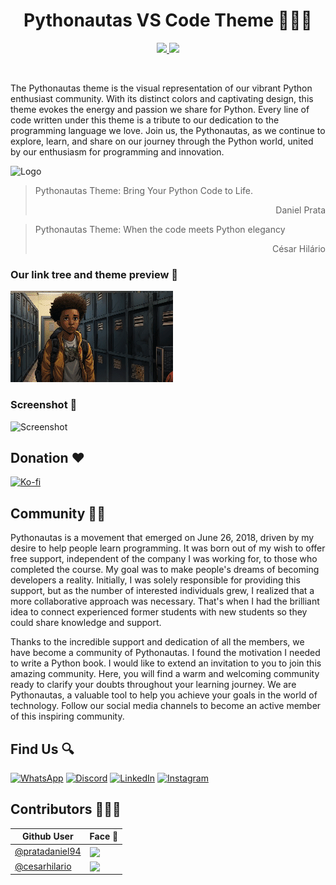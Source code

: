 <h1 align="center">
Pythonautas VS Code Theme 👩🏽‍🚀
</h1>

<p align="center">
  <a href="https://github.com/Pythonautas/vscode-theme-pythonautas/releases" alt="Release version">
    <img src="https://img.shields.io/github/v/tag/Pythonautas/vscode-theme-pythonautas?label=version" />
  </a>
  <a href="https://github.com/Pythonautas/vscode-theme-pythonautas/blob/main/LiCENSE" alt="License">
    <img src="https://img.shields.io/github/license/Pythonautas/vscode-theme-pythonautas" /></a>
</p>

<br/>

The Pythonautas theme is the visual representation of our vibrant Python enthusiast community. With its distinct colors and captivating design, this theme evokes the energy and passion we share for Python. Every line of code written under this theme is a tribute to our dedication to the programming language we love. Join us, the Pythonautas, as we continue to explore, learn, and share on our journey through the Python world, united by our enthusiasm for programming and innovation.

![Logo](https://i.ibb.co/vXGS9sc/capakofi2.png)

> Pythonautas Theme: Bring Your Python Code to Life.
>
> <p align="right">Daniel Prata<p>

> Pythonautas Theme: When the code meets Python elegancy
>
> <p align="right">César Hilário<p>

### Our link tree and theme preview 🎥

![Preview](https://github.com/Pythonautas/vscode-theme-pythonautas/blob/main/docs/media/preview.gif?raw=true)

### Screenshot 🌅

![Screenshot](https://raw.githubusercontent.com/pratadaniel94/vscode-theme-pythonautas/main/screenshot.png)

## Donation ❤️

[![Ko-fi](https://img.shields.io/badge/Ko--fi-F16061?style=for-the-badge&logo=ko-fi&logoColor=white)](https://ko-fi.com/pythonautas)

## Community ✊🏿

Pythonautas is a movement that emerged on June 26, 2018, driven by my desire to help people learn programming. It was born out of my wish to offer free support, independent of the company I was working for, to those who completed the course. My goal was to make people's dreams of becoming developers a reality. Initially, I was solely responsible for providing this support, but as the number of interested individuals grew, I realized that a more collaborative approach was necessary. That's when I had the brilliant idea to connect experienced former students with new students so they could share knowledge and support.

Thanks to the incredible support and dedication of all the members, we have become a community of Pythonautas. I found the motivation I needed to write a Python book. I would like to extend an invitation to you to join this amazing community. Here, you will find a warm and welcoming community ready to clarify your doubts throughout your learning journey. We are Pythonautas, a valuable tool to help you achieve your goals in the world of technology. Follow our social media channels to become an active member of this inspiring community.

## Find Us 🔍

[![WhatsApp](https://img.shields.io/badge/WhatsApp-25D366?style=for-the-badge&logo=WhatsApp&logoColor=white)](https://chat.whatsapp.com/1SAOVZPHFHOJOgiXS1UwlG)
[![Discord](https://img.shields.io/badge/Discord-5865F2?style=for-the-badge&logo=discord&logoColor=white)](https://discord.com/invite/JmNAgxZp)
[![LinkedIn](https://img.shields.io/badge/linkedin-%230077B5.svg?style=for-the-badge&logo=linkedin&logoColor=white)](https://www.linkedin.com/company/pythonauta)
[![Instagram](https://img.shields.io/badge/Instagram-E4405F?style=for-the-badge&logo=instagram&logoColor=white)](https://instagram.com/ospythonautas)

## Contributors 🧑🏾‍💻

| Github User                                            | Face 🤭                                                                                          |
| ------------------------------------------------------ | ------------------------------------------------------------------------------------------------ |
| [@pratadaniel94](https://www.github.com/pratadaniel94) | <img src="https://avatars.githubusercontent.com/u/27214522?v=4" height="30px" align="center"  /> |
| [@cesarhilario](https://github.com/cesarhilario)       | <img src="https://avatars.githubusercontent.com/u/30195462?v=4" height="30px" align="center"  /> |
